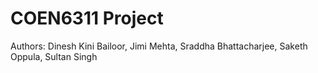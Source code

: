 # COEN6311 Project
Authors: Dinesh Kini Bailoor, Jimi Mehta, Sraddha Bhattacharjee, Saketh Oppula, Sultan Singh

